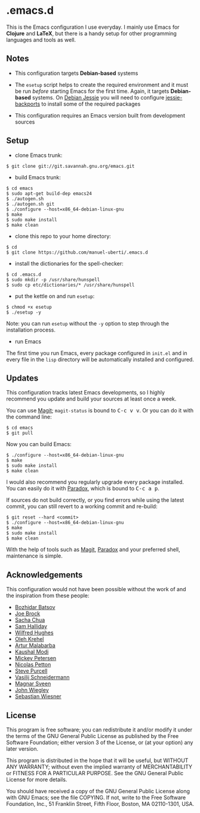 # .emacs.d

This is the Emacs configuration I use everyday. I mainly use Emacs for
**Clojure** and **LaTeX**, but there is a handy setup for other programming
languages and tools as well.

## Notes
- This configuration targets **Debian-based** systems

- The `esetup` script helps to create the required environment and it must be
run *before* starting Emacs for the first time. Again, it targets
**Debian-based** systems. On [Debian Jessie](https://www.debian.org) you will
need to configure [jessie-backports](https://backports.debian.org/Instructions/)
to install some of the required packages

- This configuration requires an Emacs version built from development
  sources

## Setup
- clone Emacs trunk:
```console
$ git clone git://git.savannah.gnu.org/emacs.git
```
- build Emacs trunk:
```console
$ cd emacs
$ sudo apt-get build-dep emacs24
$ ./autogen.sh
$ ./autogen.sh git
$ ./configure --host=x86_64-debian-linux-gnu
$ make
$ sudo make install
$ make clean
```
- clone this repo to your home directory:
```console
$ cd
$ git clone https://github.com/manuel-uberti/.emacs.d
```
- install the dictionaries for the spell-checker:
```console
$ cd .emacs.d
$ sudo mkdir -p /usr/share/hunspell
$ sudo cp etc/dictionaries/* /usr/share/hunspell
```
- put the kettle on and run ```esetup```:
```console
$ chmod +x esetup
$ ./esetup -y
```
Note: you can run `esetup` without the `-y` option to step through the
installation process.

- run Emacs

The first time you run Emacs, every package configured in `init.el` and in every
file in the `lisp` directory will be automatically installed and configured.

## Updates
This configuration tracks latest Emacs developments, so I highly recommend you 
update and build your sources at least once a week.

You can use [Magit](https://github.com/magit/magit); `magit-status` is bound
to <kbd>C-c v v</kbd>. Or you can do it with the command line:
```console
$ cd emacs
$ git pull
```
Now you can build Emacs:
```console
$ ./configure --host=x86_64-debian-linux-gnu
$ make
$ sudo make install
$ make clean
```
I would also recommend you regularly upgrade every package installed. You can
easily do it with [Paradox](https://github.com/Bruce-Connor/paradox), which is
bound to <kbd>C-c a p</kbd>.

If sources do not build correctly, or you find errors while using the latest
commit, you can still revert to a working commit and re-build:
```console
$ git reset --hard <commit>
$ ./configure --host=x86_64-debian-linux-gnu
$ make
$ sudo make install
$ make clean
```
With the help of tools such as [Magit](https://github.com/magit/magit),
[Paradox](https://github.com/Bruce-Connor/paradox) and your preferred shell,
maintenance is simple.

## Acknowledgements
This configuration would not have been possible without the work of and the
inspiration from these people:
- [Bozhidar Batsov](https://github.com/bbatsov)
- [Joe Brock](https://github.com/DebianJoe)
- [Sacha Chua](https://github.com/sachac)
- [Sam Halliday](https://github.com/fommil)
- [Wilfred Hughes](https://github.com/Wilfred)
- [Oleh Krehel](https://github.com/abo-abo)
- [Artur Malabarba](https://github.com/Malabarba)
- [Kaushal Modi](https://github.com/kaushalmodi)
- [Mickey Petersen](https://github.com/mickeynp)
- [Nicolas Petton](https://github.com/NicolasPetton)
- [Steve Purcell](https://github.com/purcell)
- [Vasilij Schneidermann](https://github.com/wasamasa)
- [Magnar Sveen](https://github.com/magnars)
- [John Wiegley](https://github.com/jwiegley)
- [Sebastian Wiesner](https://github.com/lunaryorn)

## License
This program is free software; you can redistribute it and/or modify
it under the terms of the GNU General Public License as published by the Free
Software Foundation; either version 3 of the License, or (at your option) any
later version.

This program is distributed in the hope that it will be useful, but WITHOUT ANY
WARRANTY; without even the implied warranty of MERCHANTABILITY or FITNESS FOR A
PARTICULAR PURPOSE. See the GNU General Public License for more details.

You should have received a copy of the GNU General Public License along with GNU
Emacs; see the file COPYING. If not, write to the Free Software Foundation,
Inc., 51 Franklin Street, Fifth Floor, Boston, MA 02110-1301, USA.
